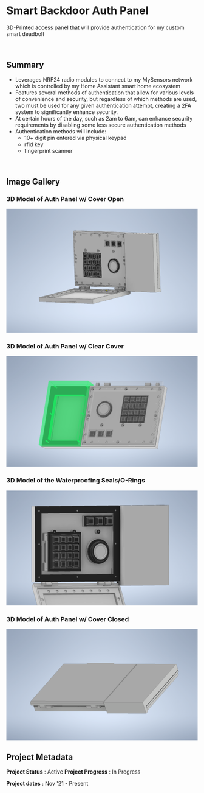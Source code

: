 # Smart Backdoor Auth Panel

3D-Printed access panel that will provide authentication for my custom smart deadbolt

<br>

## Summary
 - Leverages NRF24 radio modules to connect to my MySensors network which is controlled by my Home Assistant smart home ecosystem
 - Features several methods of authentication that allow for various levels of convenience and security, but regardless of which methods are used, two must be used for any given authentication attempt, creating a 2FA system to significantly enhance security. 
 - At certain hours of the day, such as 2am to 6am, can enhance security requirements by disabling some less secure authentication methods
 - Authentication methods will include:
   - 10+ digit pin entered via physical keypad
   - rfid key
   - fingerprint scanner

<br>

## Image Gallery

### 3D Model of Auth Panel w/ Cover Open
![3D Model of Auth Panel w/ Cover Open](https://github.com/a-dubs/smart-backdoor-auth-panel/blob/master/image_gallery/v1/auth_panel_v1_open.png)
<br>

### 3D Model of Auth Panel w/ Clear Cover
![3D Model of Auth Panel w/ Clear Cover](https://github.com/a-dubs/smart-backdoor-auth-panel/blob/master/image_gallery/v1/auth_panel_v1_clear_cover.png)
<br>

### 3D Model of the Waterproofing Seals/O-Rings
![3D Model of the Waterproofing Seals/O-Rings](https://github.com/a-dubs/smart-backdoor-auth-panel/blob/master/image_gallery/v1/auth_panel_v1_waterproofing.png)

### 3D Model of Auth Panel w/ Cover Closed
![3D Model of Auth Panel w/ Cover Closed](https://github.com/a-dubs/smart-backdoor-auth-panel/blob/master/image_gallery/v1/auth_panel_v1_closed.png)
<br>


## Project Metadata

**Project Status** : Active 
**Project Progress** : In Progress

**Project dates** : Nov '21 - Present  

